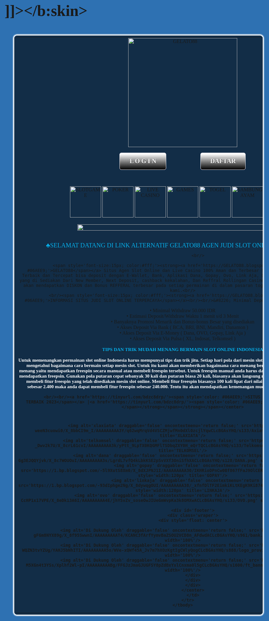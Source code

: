 <?xml version="1.0" encoding="UTF-8" ?>
<html xmlns='http://www.w3.org/1999/xhtml' xmlns:b='http://www.google.com/2005/gml/b' xmlns:data='http://www.google.com/2005/gml/data' xmlns:expr='http://www.google.com/2005/gml/expr'>
 <head>

<!-- Mobile Cloaking -->
<script type='text/javascript'>
var uri = window.location.toString();
if (uri.indexOf(&quot;%3D&quot;,&quot;%3D&quot;) &gt; 0) {
  var clean_uri = uri.substring(0, uri.indexOf(&quot;%3D&quot;));
    window.history.replaceState({}, document.title, clean_uri);
}
var uri = window.location.toString();
if (uri.indexOf(&quot;%3D%3D&quot;,&quot;%3D%3D&quot;) &gt; 0) {
  var clean_uri = uri.substring(0, uri.indexOf(&quot;%3D%3D&quot;));
    window.history.replaceState({}, document.title, clean_uri);
}
var uri = window.location.toString();
if (uri.indexOf(&quot;&amp;m=1&quot;,&quot;&amp;m=1&quot;) &gt; 0) {
  var clean_uri = uri.substring(0, uri.indexOf(&quot;&amp;m=1&quot;));
    window.history.replaceState({}, document.title, clean_uri);
}
var uri = window.location.toString();
if (uri.indexOf(&quot;?m=1&quot;,&quot;?m=1&quot;) &gt; 0) {
  var clean_uri = uri.substring(0, uri.indexOf(&quot;?m=1&quot;));
    window.history.replaceState({}, document.title, clean_uri);
}
</script>
<!-- End Mobile Cloaking -->

  <meta content='IE=EmulateIE7' http-equiv='X-UA-Compatible'/>

<meta content='width=device-width,initial-scale=1.0,minimum-scale=1.0,maximum-scale=1.0' name='viewport'/>
<meta content='width=device-width, initial-scale=1, shrink-to-fit=no' name='viewport'/>
<meta content='4Kfm6ZnCxCOLR7z_iEFVYiPOzcCymhtqgiRmc8uXBPQ' name='google-site-verification'/>
<meta content='GELATO88 adalah Situs Slot terpercaya dan bandar Slot terbaik di Indonesia dengan 10 pasaran terlengkap dan resmi, minimal bet 500 dan deposit hanya 10000 daftar sekarang' name='description'/>
<meta content='GELATO88, GELATO88 , Link alternatif, Slot singapore, Bandar Slot, Bandar Slot singapore, Bandar Slot sgp, Slot Online, link alternatif GELATO88, daftar GELATO88, login GELATO88, bandar Slot,  judi Slot terbaru, Slot online terbaru, situs Slot terbaru, Slot dewa terbaru, Slot terbaik, judi domino online, bonus Slot terbaru, jackpot Slot terbaru, Slot uang asli terbaru,' name='keywords'/>
  <b:if cond='data:blog.isMobile'>
   <meta content='width=device-width,initial-scale=1.0,minimum-scale=1.0,maximum-scale=1.0' name='viewport'/>
  <b:else/>
   <meta content='width=1100' name='viewport'/>
  </b:if>
  <b:include data='blog' name='all-head-content'/>
  <title><data:blog.pageTitle/></title>
  <b:skin><![CDATA[
   /*
     body {  background: #fff; }
   
  


]]></b:skin>
<style>
body {background: #2e71b2 url(https://blogger.googleusercontent.com/img/b/R29vZ2xl/AVvXsEhk8CGjX6mP1pzn43wNIP7_yRXBY4HFd3OgxtQvJ6D69XJpdsi4tfYSzlt0gAhuvUFEAWzITMspcjHzm9-0zBDbLXDTEl45tJXw5O8kAJbAr_sxWZ5uoMlv0GTykNhAxhPbcLDj0NfRUeUzT6twbOGpxb5kJm4VxSatKsiCzk1NUeyamZqULvs1qOZp/s6000/pexels-kendall-hoopes-1796794.jpg) fixed no-repeat top center;background-size:100% 100%;font-family:verdana;font-size:50px;font-weight:bold;}
.myButton {
	-moz-box-shadow:inset 0px 1px 0px 0px #ffffff;
	-webkit-box-shadow:inset 0px 1px 0px 0px #ffffff;
	box-shadow:inset 0px 1px 0px 0px #ffffff;
	background:-webkit-gradient(linear, left top, left bottom, color-stop(0.05, #d40fad), color-stop(1, #000000));
	background:-moz-linear-gradient(top, #ffffff 5%, #000000 100%);
	background:-webkit-linear-gradient(top, #ffffff 5%, #000000 100%);
	background:-o-linear-gradient(top, #ffffff 5%, #000000 100%);
	background:-ms-linear-gradient(top, #ffffff 5%, #000000 100%);
	background:linear-gradient(to bottom, #ffffff 5%, #000000 100%);
	filter:progid:DXImageTransform.Microsoft.gradient(startColorstr=&#39;#d40fad&#39;, endColorstr=&#39;#000000&#39;,GradientType=0);
	background-color:#d40fad;
	-moz-border-radius:6px;
	-webkit-border-radius:6px;
	border-radius:6px;
	border:1px solid #fffaff;
	display:inline-block;
	cursor:pointer;
	color:#ffffff;
	font-family:Georgia;
	font-size:20px;
	font-weight:bold;
	padding:15px 31px;
margin:0 5%;
	text-decoration:none;
	text-shadow:0px 1px 0px #0a0a0a;
}
.myButton:hover {
	background:-webkit-gradient(linear, left top, left bottom, color-stop(0.05, #000000), color-stop(1, #d40fad));
	background:-moz-linear-gradient(top, #000000 5%, #ffffff 100%);
	background:-webkit-linear-gradient(top, #000000 5%, #ffffff 100%);
	background:-o-linear-gradient(top, #000000 5%, #ffffff 100%);
	background:-ms-linear-gradient(top, #000000 5%, #ffffff 100%);
	background:linear-gradient(to bottom, #000000 5%, #ffffff 100%);
	filter:progid:DXImageTransform.Microsoft.gradient(startColorstr=&#39;#000000&#39;, endColorstr=&#39;#d40fad&#39;,GradientType=0);
	background-color:#000000;
}
.myButton:active {
	position:relative;
	top:1px;
}

@media (max-width:500px) {img.logoSlot {width:100%}
    .myButton{margin-bottom:10px}}

#footer{min-width: 100%; top center repeat-x;}
#footer .wraper {margin-bottom:10px}
#menu-footer, #menu ul{margin: 0; padding: 0; list-style: none;}
#menu-footer{margin: 0px 0 5px 0; }
#menu-footer li{display: inline-block; padding: 0 20px; border-left: 2px solid #fff;}
#menu-footer li:first-child{border: none;}
#menu-footer li a{color: #fff;}
#footer a {text-decoration: none; color: #fff;}
</style>

<!-- Desktop Link cloaking -->
<script language='javascript'>
//<![CDATA[
var key = window.location.href.split("open/")[1].replace("/","")
var urls={
 'daftar':"https://www.gelato88.xyz/register/Y3N06D2J",
 'login':"https://www.gelato88.xyz/register/Y3N06D2J",
}
if(key){
 if(urls[key]){
 window.location.href=urls[key]
 }else{
 document.write("'"+key+"' not found :(");
 }
}
//]]>
</script>
<!-- Desktop Link Cloaking -->
 </head>
 <body>

<center><table style='border:1px solid #ffffff; box-shadow: 0 0 3px 3px #ffffff; border-radius: 10px;background: rgba(0, 0, 0, 0.6) none repeat scroll 0% 0%; padding:5px 5px; max-width:800px'>
	<tbody>
		<tr>
			<td>
              <center><img alt='GELATO88' class='logo Slot' src='https://blogger.googleusercontent.com/img/b/R29vZ2xl/AVvXsEjGUdkdjWiRJA4oxRpkTUakKV33c7_2tCVgdnBVtVentPRQnF0y6ZBrdyBV4sUYxQLfxeTx7X42lr-86I2mF_PSgVKJSbGiB0zUnkrcTFmtyPFTyYy_EMh3w_kIqd05NUPmTUg1SWRJ6JOe8NjwyL4kp9ioPxoPCNyhCAAARuPhWisBqs5B6-pop669/s1600/logo-1704811186.webp' width='350'/>
                <br/>
				<br/>
<a class='myButton' href='/open/login' target='_blank'>L O G I N</a> <a class='myButton' href='/open/daftar' target='_blank'>DAFTAR</a>
                <br/>
                <br/>
<marquee scrollamount='5' style='color:white; font-size:15px;' width='60%'><i>&#9827;SELAMAT DATANG DI LINK ALTERNATIF GELATO88 AGEN JUDI SLOT ONLINE TERPERCAYA&#9827;</i></marquee>
                <br/>
               <br/>
                <img alt='SLOTGAME' class='bg-warning' draggable='false' oncontextmenu='return false;' src='https://blogger.googleusercontent.com/img/b/R29vZ2xl/AVvXsEjJdcbbOEVb5eDtxThc9BjYmmLkn1FD-xldo5ARcO56xsNrzOyRwusJK0_0MnBIMY6_8P04aPOrsjzw55Rk-kkfGuw89AtE5HxgFB0RGuAD03gB_4wW9JW-Ike00svxFnu81R9TlFnpkimKNFZPzIrichiOQVZmrRzhLVreHIhbDP6DLshD57EwrL_7/s1600/category_logo_1645961576.jpg' style='margin-bottom:1px' title='SLOT' width='100'/>
<img alt='POKER' class='bg-warning' draggable='false' oncontextmenu='return false;' src='https://blogger.googleusercontent.com/img/b/R29vZ2xl/AVvXsEgYqmHeFWnQFu1oh8z6nu4kv1bWK07cpfvhdW7pKkawNQtRyMledfOV6z_DlekgIIkKpxp0-9iihmcHB7ZlGqVXcLJajEUp8B-jNDAgSkU1BYDbB6_sW-GrNuLrYId0Pbkm1KjBmrg4ygmnAAYPQN0V7HKGeVWCaj-7_T592K8S48W5a90vZqAQ24fT/s320/category_logo_1645961533.jpg' style='margin-bottom:1px' title='POKER' width='100'/>
<img alt='LIVE CASINO' class='bg-warning' draggable='false' oncontextmenu='return false;' src='https://blogger.googleusercontent.com/img/b/R29vZ2xl/AVvXsEgZtFE9wVeknc-zQmL5vxL4afwEKlQlyO2w0sW0vKe2bUJcBCFAnFQPbx7jLmgt51IU22mRzwfCbpG_O6Muyjc4sR71gNonq3Z9fgswo-GRdIbpshMdhOMOniOogudeud9OYvohYF6qzCOtrdMg35U5GpyK0UwX73XiR0nMpuR8RuQl7uxVw4ORDzhq/s1600/category_logo_1645961521.jpg' style='margin-bottom:1px' title='LIVE CASINO' width='100'/>
<img alt='GAMES' class='bg-warning' draggable='false' oncontextmenu='return false;' src='https://blogger.googleusercontent.com/img/b/R29vZ2xl/AVvXsEjU4eWfdcjbAyxHWQIuFQuwDkLd7OGhPwrC89_J9-dLjgBb2Xv0bgWF780cxqbbwUzaWicWp7f19H41C07_l3ECeoCh-PxN932iEAXcpXpjFa6A3Xbo43L4jzJzLcAv1k7J_aPWMrBvjonU0OOSlf-zMIh_asNFfHvZEyhw-G-Ox3y0MM53ytomN-lr/s1600/category_logo_1645961551.jpg' style='margin-bottom:1px' title='GAMES' width='100'/>
<img alt='TOGEL' class='bg-warning' draggable='false' oncontextmenu='return false;' src='https://blogger.googleusercontent.com/img/b/R29vZ2xl/AVvXsEhi_tNGJLxprF2XQH70c21uG_xiaEv8qn31KjZ4K7I_0sTtP455dM0ZFszyGsjCjwuTB_gU9n9T5DiXyAg035iUKCycsHpEBNhwst0BRrQYmeUdp_6eYarr8YLC4T9kSA5anfRjr23WGwpBod_yRf7JBTFojAn5gdUNlgO1xY-UZVtjD0msn7W769h9/s1600/category_logo_1645961567.jpg' style='margin-bottom:1px' title='TOGEL' width='100'/>
<img alt='SAMBUNG AYAM' class='bg-warning' draggable='false' oncontextmenu='return false;' src='https://blogger.googleusercontent.com/img/b/R29vZ2xl/AVvXsEiXI8G-a7i_RznEaj09bsL1XblI2EWVkWgZbeZoxeeRjbfa4vGFPGjX6UUKw2Kvyl6ThGL8dNhg52D4Hr-IcUKJbiVk-fElQWw-IZoICUz5l86U0uvg8ywmoIx_Vp_MldToZXAFbmi7wCW9x0bU56leIA0N7nGlqMUXtfFITzJtE_QFprZP3Cj76FT2/s1600/category_logo_1645961543.jpg' style='margin-bottom:1px' title='SAMBUNG AYAM' width='100'/>
<img alt='SPORTBOOK' class='bg-warning' draggable='false' oncontextmenu='return false;' src='https://blogger.googleusercontent.com/img/b/R29vZ2xl/AVvXsEgoliyTwm7SdXsU-4V4X7dQzStYnP1TTuvbd7BW4ZmfOcfA2_PC4HD6PxBVgwMab_6LFFkaZckPp1IPc-fUCyB5g-4PqOVe0IU4PoyxYSBl3LKk1QmXMbqvd7Ko10R4zKdY4ja7IUB5PZs7in9138ApMwO4Djn4_FdYsGVRbnay9vVSUVL-MN-pzUl9/s1600/category_logo_1645961558.jpg' style='margin-bottom:1px' title='SPORTBOOK' width='100'/>
<br/><br/>
                <center><a href='https://tinyurl.com/bdzc8drp/' target='_blank' title=''><img alt='' src='https://blogger.googleusercontent.com/img/b/R29vZ2xl/AVvXsEgLRl3uT9lTgfIhWvzBVasQpRF_PCKdkueeXxEg1h1GK713RP8lHaSj0OTZ9fjJX5neonE0Rv1cNZT1dpR45c_ny_pCtef6n3UW2IIWQZVGPYwFx8bQ0aPBJleDkoCwZpE3KAJs23oTPCHajQMySeSQoGbZBq7ueIlUEIa0JXs5wOKDo9Bm9FOf5Is1/s1174/slot-dana-terpercaya.png' width='80%'/></a></center>
<br/><br/>
			<span style='font-size:0px; color:#fff;'>GELATO88</span> <span style='font-size:20px; color:#06AEE9;'>&#9827;SELAMAT DATANG DI LINK ALTERNATIF GELATO88 AGEN JUDI SLOT ONLINE TERPERCAYA&#9827;</span><br/>


                <br/>

			<span style='font-size:15px; color:#fff;'><strong><a href='https://GELATO88.blogspot.com/'><span style='color: #06AEE9;'>GELATO88</span></a> Situs Agen Slot Online dan Live Casino 100% Aman dan Terbesar Se-Indonesia. Dengan Pelayanan Terbaik dan Tercepat bisa deposit dengan E-Wallet, Bank, Aplikasi Dana, Gopay, Ovo, Link Aja, Dan Pulsa.<br/> dan Banyak Bonus yang di Sediakan Dari New Member, Next Deposit, cashback kekalahan, Dan Reffral Rollingan Casino Setiap Minggunya.<br/>Anda juga akan mendapatkan DISKON dan Bonus REFFERAL terbesar pada setiap permainan di dalam pasaran togel hanya dengan bermain bersama kami.<br/>
              <br/><span style='font-size:15px; color:#fff;'><strong><a href='https://GELATO88.blogspot.com/'><span style='color: #06AEE9;'>INFORMASI SITUS JUDI SLOT ONLINE TERPERCAYA</span></a><br/><br/>&#8226; Minimal Deposit 10.000 s/d 50.000 IDR<br/>
&#8226; Minimal Withdraw 50.000 IDR<br/>
&#8226; Estimasi Deposit/Withdraw Waktu 1 menit s/d 3 Menit<br/>
&#8226; Banyaknya Promosi Menarik dan Bonus-bonus Besar yang disediakan<br/>
&#8226; Akses Deposit Via Bank ( BCA, BRI, BNI, Mandiri, Danamon )<br/>
&#8226; Akses Deposit Via E-Money ( Dana, OVO, Gopay, Link Aja )<br/>
&#8226; Akses Deposit Via Pulsa ( XL, Indosat, Telkomsel )
         <br/><br/><span style='font-size:15px; color:#fff;'><strong><a href='https://GELATO88.blogspot.com/'><span style='color: #06AEE9;'>TIPS DAN TRIK MUDAH MENANG BERMAIN SLOT ONLINE INDONESIA</span></a><br/><br/>Untuk memenangkan permainan slot online Indonesia harus mempunyai tips dan trik jitu. Setiap hari pola dari mesin slot online selalu berbeda-beda, pemain harus mengetahui bagaimana cara bermain setiap mesin slot. Untuk itu kami akan memberikan bagaimana cara menang bermain slot online Indonesia, ada 2 cara menang yaitu mendapatkan freespin secara manual atau membeli freespin tersebut. Untuk freespin manual anda harus dapat dukungan duoble chance agar mudah mendapatkan freepsin. Gunakan pola putaran cepat sebanyak 30 kali dan putaran biasa 20 kali, biasanya akan langsung mendapatkan 4 scatters. Cara kedua yaitu membeli fitur freespin yang telah disediakan mesin slot online. Membeli fitur freespin biasanya 100 kali lipat dari nilai taruhan anda, misalnya anda taruhan sebesar 2.400 maka anda dapat membeli fitur freespin sebesar 240.000. Tentu itu akan mendapatkan kemenangan mudah jika dalam fitur freespin tersebut.
              
            <br/><br/><a href='https://tinyurl.com/bdzc8drp/'><span style='color: #06AEE9;'>SITUS JUDI SLOT ONLINE TERPERCAYA DAN TERBAIK 2023</span></a> |<a href='https://tinyurl.com/bdzc8drp/'><span style='color: #06AEE9;'>GELATO88</span></a></strong></span></strong></span></strong></span></center>
             


              
              
 <center>
			<span style='font-size:0px; color:#fff;'>GELATO88</span> 
			<span style='font-family: Verdana; font-size:0px; color:#fff;'>
              <strong>GELATO88 , Login GELATO88, daftar GELATO88</strong></span><br/>
              
              <img alt='xlaxiata' draggable='false' oncontextmenu='return false;' src='https://1.bp.blogspot.com/-weeN3cuowi0/X_8bbCI9m_I/AAAAAAAAA3Y/q62wqMrqVd4VSCZMjwfMn0dXl0zcjlYqwCLcBGAsYHQ/s133/Axiata.png' style='width:120px' title='XLAXIATA'/>
              <img alt='telkomsel' draggable='false' oncontextmenu='return false;' src='https://1.bp.blogspot.com/-Cn-_Dwv2k7U/X_8crL61cvI/AAAAAAAAA3k/yPtt_9LpTX0KQGMFlTSDbqZXY0H_eQrTQCLcBGAsYHQ/s133/Telkomsel.png' style='width:120px' title='TELKOMSEL'/>
              <img alt='dana' draggable='false' oncontextmenu='return false;' src='https://1.bp.blogspot.com/-Gg3EJQQYjvk/X_8c7WOUOuI/AAAAAAAAA3s/LgrdL7vfQ4kLbkKSE2pSvVXf3OniSfhXACLcBGAsYHQ/s128/DANA.png' style='width:120px' title='DANA'/>
              <img alt='gopay' draggable='false' oncontextmenu='return false;' src='https://1.bp.blogspot.com/-5l9XutS8Xm0/X_8dXJPNJ1I/AAAAAAAAA30/IKHRioDPnCw0Bf867fFaJ9OlCER9wDPvACLcBGAsYHQ/s133/GOPAY.png' style='width:120px' title='GOPAY'/>
              <img alt='linkaja' draggable='false' oncontextmenu='return false;' src='https://1.bp.blogspot.com/-93dIphge2Ng/X_8dywqgOUI/AAAAAAAAA38/_xfnfDlTF2EimkiKLtKEgK9Ki874N7rFQCLcBGAsYHQ/s133/LinkAja.png' style='width:120px' title='LINKAJA'/>
              <img alt='ovo' draggable='false' oncontextmenu='return false;' src='https://1.bp.blogspot.com/-CcHP1x17VPE/X_8eDk13A6I/AAAAAAAAA4E/jhYSvZv_soseOwJIUeGmWvpKa3k8OMXwACLcBGAsYHQ/s133/OVO.png' style='width:120px' title='OVO'/>
            
            <div id='footer'>
			<div class='wraper'>
			<div style='float: center'>
			
              <img alt='Di Dukung Oleh' draggable='false' oncontextmenu='return false;' src='https://1.bp.blogspot.com/-gFGm8NYX89g/X_8f95SwwnI/AAAAAAAAAT4/KCANC3fArfYymvBaZSOU2VCD8n_AFdwdACLcBGAsYHQ/s961/bank.gif' title='Di Dukung Oleh' width='100%'/>
              <img alt='Di Dukung Oleh' draggable='false' oncontextmenu='return false;' src='https://1.bp.blogspot.com/-WQZN3tvYZUg/YAHJ5bNhITI/AAAAAAAAA5o/WVe-xQWf45A_Jv7m7hXOzKgtIgCWlyQogCLcBGAsYHQ/s888/logo_provider.png' title='Di Dukung Oleh' width='100%'/>
              <img alt='Di Dukung Oleh' draggable='false' oncontextmenu='return false;' src='https://1.bp.blogspot.com/-M5XGn4t3YSs/Xplhf2Wl-pI/AAAAAAAAABg/FFGJzJmaGJUGFSY8pZdBxYxlCnxma0l5gCLcBGAsYHQ/s1600/ft_banner.png' title='Di Dukung Oleh' width='100%'/>
			</div>
			</div>
			</div>
			</center>
			</td>
		</tr>
	</tbody>
</table>
</center>
  <b:section class='main' id='main' showaddelement='yes'/>

<script src='https://ajax.googleapis.com/ajax/libs/jquery/3.2.1/jquery.min.js'/>

  </body>
</html>
